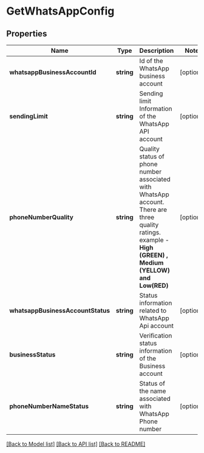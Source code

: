# GetWhatsAppConfig

## Properties
Name | Type | Description | Notes
------------ | ------------- | ------------- | -------------
**whatsappBusinessAccountId** | **string** | Id of the WhatsApp business account | [optional] 
**sendingLimit** | **string** | Sending limit Information of the WhatsApp API account | [optional] 
**phoneNumberQuality** | **string** | Quality status of phone number associated with WhatsApp account. There are three quality ratings. example - **High (GREEN) , Medium (YELLOW) and Low(RED)** | [optional] 
**whatsappBusinessAccountStatus** | **string** | Status information related to WhatsApp Api account | [optional] 
**businessStatus** | **string** | Verification status information of the Business account | [optional] 
**phoneNumberNameStatus** | **string** | Status of the name associated with WhatsApp Phone number | [optional] 

[[Back to Model list]](../../README.md#documentation-for-models) [[Back to API list]](../../README.md#documentation-for-api-endpoints) [[Back to README]](../../README.md)



